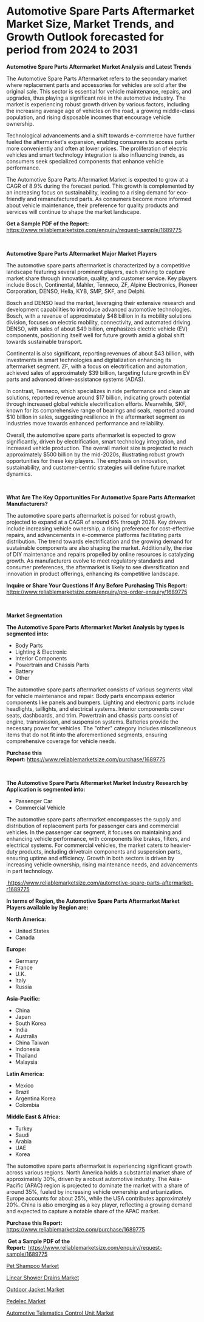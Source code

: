 <p><h1>Automotive Spare Parts Aftermarket Market Size, Market Trends, and Growth Outlook forecasted for period from 2024 to 2031</h1></p><p><strong>Automotive Spare Parts Aftermarket Market Analysis and Latest Trends</strong></p>
<p><p>The Automotive Spare Parts Aftermarket refers to the secondary market where replacement parts and accessories for vehicles are sold after the original sale. This sector is essential for vehicle maintenance, repairs, and upgrades, thus playing a significant role in the automotive industry. The market is experiencing robust growth driven by various factors, including the increasing average age of vehicles on the road, a growing middle-class population, and rising disposable incomes that encourage vehicle ownership.</p><p>Technological advancements and a shift towards e-commerce have further fueled the aftermarket's expansion, enabling consumers to access parts more conveniently and often at lower prices. The proliferation of electric vehicles and smart technology integration is also influencing trends, as consumers seek specialized components that enhance vehicle performance. </p><p>The Automotive Spare Parts Aftermarket Market is expected to grow at a CAGR of 8.9% during the forecast period. This growth is complemented by an increasing focus on sustainability, leading to a rising demand for eco-friendly and remanufactured parts. As consumers become more informed about vehicle maintenance, their preference for quality products and services will continue to shape the market landscape.</p></p>
<p><strong>Get a Sample PDF of the Report:&nbsp;</strong> <a href="https://www.reliablemarketsize.com/enquiry/request-sample/1689775?utm_campaign=1741&utm_medium=2&utm_source=Github&utm_content=ia&utm_term=17102024&utm_id=automotive-spare-parts-aftermarket">https://www.reliablemarketsize.com/enquiry/request-sample/1689775</a></p>
<p>&nbsp;</p>
<p><strong>Automotive Spare Parts Aftermarket Major Market Players</strong></p>
<p><p>The automotive spare parts aftermarket is characterized by a competitive landscape featuring several prominent players, each striving to capture market share through innovation, quality, and customer service. Key players include Bosch, Continental, Mahler, Tenneco, ZF, Alpine Electronics, Pioneer Corporation, DENSO, Hella, KYB, SMP, SKF, and Delphi. </p><p>Bosch and DENSO lead the market, leveraging their extensive research and development capabilities to introduce advanced automotive technologies. Bosch, with a revenue of approximately $48 billion in its mobility solutions division, focuses on electric mobility, connectivity, and automated driving. DENSO, with sales of about $49 billion, emphasizes electric vehicle (EV) components, positioning itself well for future growth amid a global shift towards sustainable transport.</p><p>Continental is also significant, reporting revenues of about $43 billion, with investments in smart technologies and digitalization enhancing its aftermarket segment. ZF, with a focus on electrification and automation, achieved sales of approximately $39 billion, targeting future growth in EV parts and advanced driver-assistance systems (ADAS).</p><p>In contrast, Tenneco, which specializes in ride performance and clean air solutions, reported revenue around $17 billion, indicating growth potential through increased global vehicle electrification efforts. Meanwhile, SKF, known for its comprehensive range of bearings and seals, reported around $10 billion in sales, suggesting resilience in the aftermarket segment as industries move towards enhanced performance and reliability.</p><p>Overall, the automotive spare parts aftermarket is expected to grow significantly, driven by electrification, smart technology integration, and increased vehicle production. The overall market size is projected to reach approximately $500 billion by the mid-2020s, illustrating robust growth opportunities for these key players. The emphasis on innovation, sustainability, and customer-centric strategies will define future market dynamics.</p></p>
<p>&nbsp;</p>
<p><strong>What Are The Key Opportunities For Automotive Spare Parts Aftermarket Manufacturers?</strong></p>
<p><p>The automotive spare parts aftermarket is poised for robust growth, projected to expand at a CAGR of around 6% through 2028. Key drivers include increasing vehicle ownership, a rising preference for cost-effective repairs, and advancements in e-commerce platforms facilitating parts distribution. The trend towards electrification and the growing demand for sustainable components are also shaping the market. Additionally, the rise of DIY maintenance and repairs propelled by online resources is catalyzing growth. As manufacturers evolve to meet regulatory standards and consumer preferences, the aftermarket is likely to see diversification and innovation in product offerings, enhancing its competitive landscape.</p></p>
<p><strong>Inquire or Share Your Questions If Any Before Purchasing This Report:</strong> <a href="https://www.reliablemarketsize.com/enquiry/pre-order-enquiry/1689775?utm_campaign=1741&utm_medium=2&utm_source=Github&utm_content=ia&utm_term=17102024&utm_id=automotive-spare-parts-aftermarket">https://www.reliablemarketsize.com/enquiry/pre-order-enquiry/1689775</a></p>
<p>&nbsp;</p>
<p><strong>Market Segmentation</strong></p>
<p><strong>The Automotive Spare Parts Aftermarket Market Analysis by types is segmented into:</strong></p>
<p><ul><li>Body Parts</li><li>Lighting & Electronic</li><li>Interior Components</li><li>Powertrain and Chassis Parts</li><li>Battery</li><li>Other</li></ul></p>
<p><p>The automotive spare parts aftermarket consists of various segments vital for vehicle maintenance and repair. Body parts encompass exterior components like panels and bumpers. Lighting and electronic parts include headlights, taillights, and electrical systems. Interior components cover seats, dashboards, and trim. Powertrain and chassis parts consist of engine, transmission, and suspension systems. Batteries provide the necessary power for vehicles. The "other" category includes miscellaneous items that do not fit into the aforementioned segments, ensuring comprehensive coverage for vehicle needs.</p></p>
<p><strong>Purchase this Report:&nbsp;</strong><a href="https://www.reliablemarketsize.com/purchase/1689775?utm_campaign=1741&utm_medium=2&utm_source=Github&utm_content=ia&utm_term=17102024&utm_id=automotive-spare-parts-aftermarket">https://www.reliablemarketsize.com/purchase/1689775</a></p>
<p>&nbsp;</p>
<p><strong>The Automotive Spare Parts Aftermarket Market Industry Research by Application is segmented into:</strong></p>
<p><ul><li>Passenger Car</li><li>Commercial Vehicle</li></ul></p>
<p><p>The automotive spare parts aftermarket encompasses the supply and distribution of replacement parts for passenger cars and commercial vehicles. In the passenger car segment, it focuses on maintaining and enhancing vehicle performance, with components like brakes, filters, and electrical systems. For commercial vehicles, the market caters to heavier-duty products, including drivetrain components and suspension parts, ensuring uptime and efficiency. Growth in both sectors is driven by increasing vehicle ownership, rising maintenance needs, and advancements in part technology.</p></p>
<p><a href="https://www.reliablemarketsize.com/automotive-spare-parts-aftermarket-r1689775?utm_campaign=1741&utm_medium=2&utm_source=Github&utm_content=ia&utm_term=17102024&utm_id=automotive-spare-parts-aftermarket">&nbsp;https://www.reliablemarketsize.com/automotive-spare-parts-aftermarket-r1689775</a></p>
<p><strong>In terms of Region, the Automotive Spare Parts Aftermarket Market Players available by Region are:</strong></p>
<p>
    <p> <strong> North America: </strong>
        <ul>
            <li>United States</li>
            <li>Canada</li>
        </ul>
        </p> 
    <p> <strong> Europe: </strong>
        <ul>
            <li>Germany</li>
            <li>France</li>
            <li>U.K.</li>
            <li>Italy</li>
            <li>Russia</li>
        </ul>
        </p> 
    <p> <strong> Asia-Pacific: </strong>
        <ul>
            <li>China</li>
            <li>Japan</li>
            <li>South Korea</li>
            <li>India</li>
            <li>Australia</li>
            <li>China Taiwan</li>
            <li>Indonesia</li>
            <li>Thailand</li>
            <li>Malaysia</li>
        </ul>
        </p> 
    <p> <strong> Latin America: </strong>
        <ul>
            <li>Mexico</li>
            <li>Brazil</li>
            <li>Argentina Korea</li>
            <li>Colombia</li>
        </ul>
        </p> 
    <p> <strong> Middle East & Africa: </strong>
        <ul>
            <li>Turkey</li>
            <li>Saudi</li>
            <li>Arabia</li>
            <li>UAE</li>
            <li>Korea</li>
        </ul>
    </p>
    </p>
<p><p>The automotive spare parts aftermarket is experiencing significant growth across various regions. North America holds a substantial market share of approximately 30%, driven by a robust automotive industry. The Asia-Pacific (APAC) region is projected to dominate the market with a share of around 35%, fueled by increasing vehicle ownership and urbanization. Europe accounts for about 25%, while the USA contributes approximately 20%. China is also emerging as a key player, reflecting a growing demand and expected to capture a notable share of the APAC market.</p></p>
<p><strong>Purchase this Report: </strong><a href="https://www.reliablemarketsize.com/purchase/1689775?utm_campaign=1741&utm_medium=2&utm_source=Github&utm_content=ia&utm_term=17102024&utm_id=automotive-spare-parts-aftermarket">https://www.reliablemarketsize.com/purchase/1689775</a></p>
<p>&nbsp;<strong>Get a Sample PDF of the Report:&nbsp;&nbsp;</strong><a href="https://www.reliablemarketsize.com/enquiry/request-sample/1689775?utm_campaign=1741&utm_medium=2&utm_source=Github&utm_content=ia&utm_term=17102024&utm_id=automotive-spare-parts-aftermarket">https://www.reliablemarketsize.com/enquiry/request-sample/1689775</a></p>
<p><strong></strong></p>
<p><p><a href="https://www.linkedin.com/pulse/opportunities-challenges-pet-shampoo-market-strategic-insights-xugff?utm_campaign=1741&utm_medium=2&utm_source=Github&utm_content=ia&utm_term=17102024&utm_id=automotive-spare-parts-aftermarket">Pet Shampoo Market</a></p><p><a href="https://www.linkedin.com/pulse/disruption-innovation-linear-shower-drains-industry-market-3etkc?utm_campaign=1741&utm_medium=2&utm_source=Github&utm_content=ia&utm_term=17102024&utm_id=automotive-spare-parts-aftermarket">Linear Shower Drains Market</a></p><p><a href="https://www.linkedin.com/pulse/outdoor-jacket-market-matrix-applications-types-cagr-growth-ckqlc?utm_campaign=1741&utm_medium=2&utm_source=Github&utm_content=ia&utm_term=17102024&utm_id=automotive-spare-parts-aftermarket">Outdoor Jacket Market</a></p><p><a href="https://www.linkedin.com/pulse/global-pedelec-market-trends-analysis-future-growth-prospects-api2c?utm_campaign=1741&utm_medium=2&utm_source=Github&utm_content=ia&utm_term=17102024&utm_id=automotive-spare-parts-aftermarket">Pedelec Market</a></p><p><a href="https://github.com/MonroeBullock54/Market-Research-Report-List-1/blob/main/automotive-telematics-control-unit-market.md?utm_campaign=1741&utm_medium=2&utm_source=Github&utm_content=ia&utm_term=17102024&utm_id=automotive-spare-parts-aftermarket">Automotive Telematics Control Unit Market</a></p></p>
